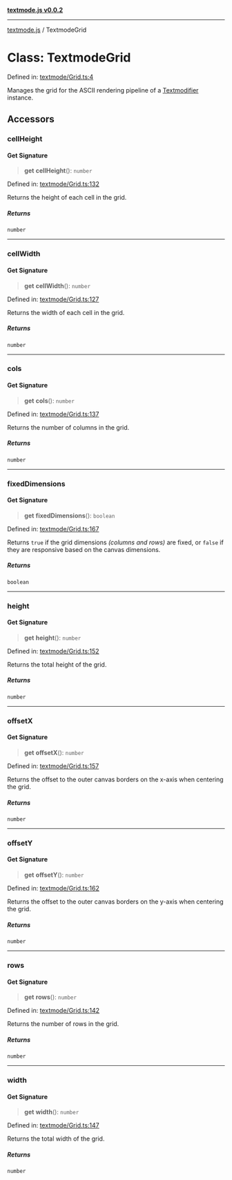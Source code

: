 [**textmode.js v0.0.2**](../README.md)

***

[textmode.js](../README.md) / TextmodeGrid

# Class: TextmodeGrid

Defined in: [textmode/Grid.ts:4](https://github.com/humanbydefinition/textmode.js-dev/blob/b5681e0940ee259e7c3e1b7f6452addade1503bd/src/textmode/Grid.ts#L4)

Manages the grid for the ASCII rendering pipeline of a [Textmodifier](Textmodifier.md) instance.

## Accessors

### cellHeight

#### Get Signature

> **get** **cellHeight**(): `number`

Defined in: [textmode/Grid.ts:132](https://github.com/humanbydefinition/textmode.js-dev/blob/b5681e0940ee259e7c3e1b7f6452addade1503bd/src/textmode/Grid.ts#L132)

Returns the height of each cell in the grid.

##### Returns

`number`

***

### cellWidth

#### Get Signature

> **get** **cellWidth**(): `number`

Defined in: [textmode/Grid.ts:127](https://github.com/humanbydefinition/textmode.js-dev/blob/b5681e0940ee259e7c3e1b7f6452addade1503bd/src/textmode/Grid.ts#L127)

Returns the width of each cell in the grid.

##### Returns

`number`

***

### cols

#### Get Signature

> **get** **cols**(): `number`

Defined in: [textmode/Grid.ts:137](https://github.com/humanbydefinition/textmode.js-dev/blob/b5681e0940ee259e7c3e1b7f6452addade1503bd/src/textmode/Grid.ts#L137)

Returns the number of columns in the grid.

##### Returns

`number`

***

### fixedDimensions

#### Get Signature

> **get** **fixedDimensions**(): `boolean`

Defined in: [textmode/Grid.ts:167](https://github.com/humanbydefinition/textmode.js-dev/blob/b5681e0940ee259e7c3e1b7f6452addade1503bd/src/textmode/Grid.ts#L167)

Returns `true` if the grid dimensions *(columns and rows)* are fixed, or `false` if they are responsive based on the canvas dimensions.

##### Returns

`boolean`

***

### height

#### Get Signature

> **get** **height**(): `number`

Defined in: [textmode/Grid.ts:152](https://github.com/humanbydefinition/textmode.js-dev/blob/b5681e0940ee259e7c3e1b7f6452addade1503bd/src/textmode/Grid.ts#L152)

Returns the total height of the grid.

##### Returns

`number`

***

### offsetX

#### Get Signature

> **get** **offsetX**(): `number`

Defined in: [textmode/Grid.ts:157](https://github.com/humanbydefinition/textmode.js-dev/blob/b5681e0940ee259e7c3e1b7f6452addade1503bd/src/textmode/Grid.ts#L157)

Returns the offset to the outer canvas borders on the x-axis when centering the grid.

##### Returns

`number`

***

### offsetY

#### Get Signature

> **get** **offsetY**(): `number`

Defined in: [textmode/Grid.ts:162](https://github.com/humanbydefinition/textmode.js-dev/blob/b5681e0940ee259e7c3e1b7f6452addade1503bd/src/textmode/Grid.ts#L162)

Returns the offset to the outer canvas borders on the y-axis when centering the grid.

##### Returns

`number`

***

### rows

#### Get Signature

> **get** **rows**(): `number`

Defined in: [textmode/Grid.ts:142](https://github.com/humanbydefinition/textmode.js-dev/blob/b5681e0940ee259e7c3e1b7f6452addade1503bd/src/textmode/Grid.ts#L142)

Returns the number of rows in the grid.

##### Returns

`number`

***

### width

#### Get Signature

> **get** **width**(): `number`

Defined in: [textmode/Grid.ts:147](https://github.com/humanbydefinition/textmode.js-dev/blob/b5681e0940ee259e7c3e1b7f6452addade1503bd/src/textmode/Grid.ts#L147)

Returns the total width of the grid.

##### Returns

`number`
